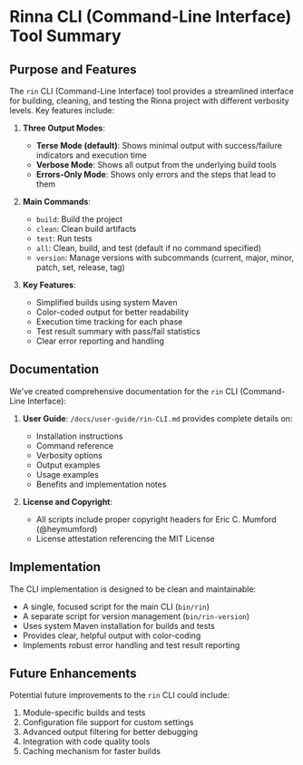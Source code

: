 <!-- Copyright (c) 2025 [Eric C. Mumford](https://github.com/heymumford) [@heymumford] -->

# Rinna CLI (Command-Line Interface) Tool Summary

## Purpose and Features

The `rin` CLI (Command-Line Interface) tool provides a streamlined interface for building, cleaning, and testing the Rinna project with different verbosity levels. Key features include:

1. **Three Output Modes**:
   - **Terse Mode (default)**: Shows minimal output with success/failure indicators and execution time
   - **Verbose Mode**: Shows all output from the underlying build tools
   - **Errors-Only Mode**: Shows only errors and the steps that lead to them

2. **Main Commands**:
   - `build`: Build the project
   - `clean`: Clean build artifacts
   - `test`: Run tests
   - `all`: Clean, build, and test (default if no command specified)
   - `version`: Manage versions with subcommands (current, major, minor, patch, set, release, tag)

3. **Key Features**:
   - Simplified builds using system Maven
   - Color-coded output for better readability
   - Execution time tracking for each phase
   - Test result summary with pass/fail statistics
   - Clear error reporting and handling

## Documentation

We've created comprehensive documentation for the `rin` CLI (Command-Line Interface):

1. **User Guide**: `/docs/user-guide/rin-CLI.md` provides complete details on:
   - Installation instructions
   - Command reference
   - Verbosity options
   - Output examples
   - Usage examples
   - Benefits and implementation notes

2. **License and Copyright**:
   - All scripts include proper copyright headers for Eric C. Mumford (@heymumford)
   - License attestation referencing the MIT License

## Implementation

The CLI implementation is designed to be clean and maintainable:

- A single, focused script for the main CLI (`bin/rin`)
- A separate script for version management (`bin/rin-version`)
- Uses system Maven installation for builds and tests
- Provides clear, helpful output with color-coding
- Implements robust error handling and test result reporting

## Future Enhancements

Potential future improvements to the `rin` CLI could include:

1. Module-specific builds and tests
2. Configuration file support for custom settings
3. Advanced output filtering for better debugging
4. Integration with code quality tools
5. Caching mechanism for faster builds
